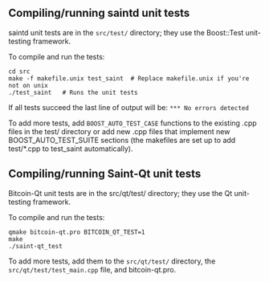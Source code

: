 Compiling/running saintd unit tests
------------------------------------

saintd unit tests are in the `src/test/` directory; they
use the Boost::Test unit-testing framework.

To compile and run the tests:

	cd src
	make -f makefile.unix test_saint  # Replace makefile.unix if you're not on unix
	./test_saint   # Runs the unit tests

If all tests succeed the last line of output will be:
`*** No errors detected`

To add more tests, add `BOOST_AUTO_TEST_CASE` functions to the existing
.cpp files in the test/ directory or add new .cpp files that
implement new BOOST_AUTO_TEST_SUITE sections (the makefiles are
set up to add test/*.cpp to test_saint automatically).


Compiling/running Saint-Qt unit tests
---------------------------------------

Bitcoin-Qt unit tests are in the src/qt/test/ directory; they
use the Qt unit-testing framework.

To compile and run the tests:

	qmake bitcoin-qt.pro BITCOIN_QT_TEST=1
	make
	./saint-qt_test

To add more tests, add them to the `src/qt/test/` directory,
the `src/qt/test/test_main.cpp` file, and bitcoin-qt.pro.

